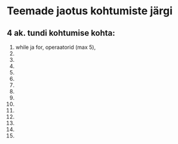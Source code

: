 # Teemade jaotus kohtumiste järgi

## 4 ak. tundi kohtumise kohta:
1. while ja for, operaatorid (max 5), 
2. 
3. 
4. 
5. 
6. 
7. 
8. 
9. 
10. 
11. 
12. 
13. 
14. 
15. 

